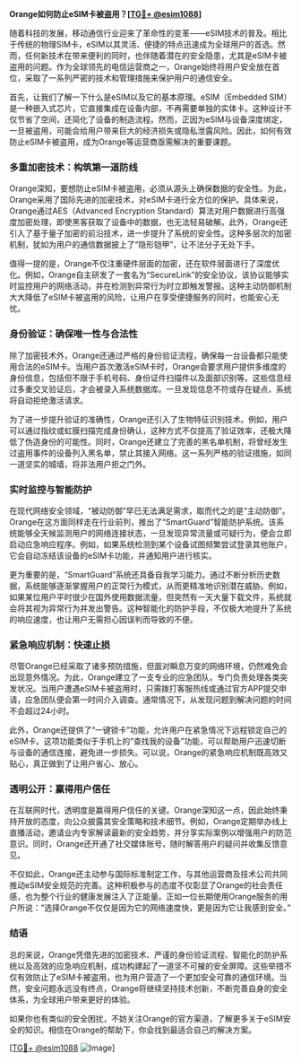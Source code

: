 **Orange如何防止eSIM卡被盗用？[[TG💪+ @esim1088](https://t.me/s/esim1088)]**

随着科技的发展，移动通信行业迎来了革命性的变革——eSIM技术的普及。相比于传统的物理SIM卡，eSIM以其灵活、便捷的特点迅速成为全球用户的首选。然而，任何新技术在带来便利的同时，也伴随着潜在的安全隐患，尤其是eSIM卡被盗用的问题。作为全球领先的电信运营商之一，Orange始终将用户安全放在首位，采取了一系列严密的技术和管理措施来保护用户的通信安全。

首先，让我们了解一下什么是eSIM以及它的基本原理。eSIM（Embedded SIM）是一种嵌入式芯片，它直接集成在设备内部，不再需要单独的实体卡。这种设计不仅节省了空间，还简化了设备的制造流程。然而，正因为eSIM与设备深度绑定，一旦被盗用，可能会给用户带来巨大的经济损失或隐私泄露风险。因此，如何有效防止eSIM卡被盗用，成为Orange等运营商亟需解决的重要课题。

### **多重加密技术：构筑第一道防线**

Orange深知，要想防止eSIM卡被盗用，必须从源头上确保数据的安全性。为此，Orange采用了国际先进的加密技术，对eSIM卡进行全方位的保护。具体来说，Orange通过AES（Advanced Encryption Standard）算法对用户数据进行高强度加密处理，即使黑客获取了设备中的数据，也无法轻易破解。此外，Orange还引入了基于量子加密的前沿技术，进一步提升了系统的安全性。这种多层次的加密机制，犹如为用户的通信数据披上了“隐形铠甲”，让不法分子无处下手。

值得一提的是，Orange不仅注重硬件层面的加密，还在软件层面进行了深度优化。例如，Orange自主研发了一套名为“SecureLink”的安全协议，该协议能够实时监控用户的网络活动，并在检测到异常行为时立即触发警报。这种主动防御机制大大降低了eSIM卡被盗用的风险，让用户在享受便捷服务的同时，也能安心无忧。

### **身份验证：确保唯一性与合法性**

除了加密技术外，Orange还通过严格的身份验证流程，确保每一台设备都只能使用合法的eSIM卡。当用户首次激活eSIM卡时，Orange会要求用户提供多维度的身份信息，包括但不限于手机号码、身份证件扫描件以及面部识别等。这些信息经过多重交叉验证后，才会被录入系统数据库。一旦发现信息不符或存在疑点，系统将自动拒绝激活请求。

为了进一步提升验证的准确性，Orange还引入了生物特征识别技术。例如，用户可以通过指纹或虹膜扫描完成身份确认，这种方式不仅提高了验证效率，还极大降低了伪造身份的可能性。同时，Orange还建立了完善的黑名单机制，将曾经发生过盗用事件的设备列入黑名单，禁止其接入网络。这一系列严格的验证措施，如同一道坚实的城墙，将非法用户拒之门外。

### **实时监控与智能防护**

在现代网络安全领域，“被动防御”早已无法满足需求，取而代之的是“主动防御”。Orange在这方面同样走在行业前列，推出了“SmartGuard”智能防护系统。该系统能够全天候监测用户的网络连接状态，一旦发现异常流量或可疑行为，便会立即启动应急响应程序。例如，如果系统检测到某个设备试图频繁尝试登录其他账户，它会自动冻结该设备的eSIM卡功能，并通知用户进行核实。

更为重要的是，“SmartGuard”系统还具备自我学习能力。通过不断分析历史数据，系统能够逐渐掌握用户的正常行为模式，从而更精准地识别潜在威胁。例如，如果某位用户平时很少在国外使用数据流量，但突然有一天大量下载文件，系统就会将其视为异常行为并发出警告。这种智能化的防护手段，不仅极大地提升了系统的响应速度，也让用户无需担心因误判而导致的不便。

### **紧急响应机制：快速止损**

尽管Orange已经采取了诸多预防措施，但面对瞬息万变的网络环境，仍然难免会出现意外情况。为此，Orange建立了一支专业的应急团队，专门负责处理各类突发状况。当用户遭遇eSIM卡被盗用时，只需拨打客服热线或通过官方APP提交申请，应急团队便会第一时间介入调查。通常情况下，从发现问题到解决问题的时间不会超过24小时。

此外，Orange还提供了“一键锁卡”功能，允许用户在紧急情况下远程锁定自己的eSIM卡。这项功能类似于手机上的“查找我的设备”功能，可以帮助用户迅速切断与设备的通信连接，避免进一步损失。可以说，Orange的紧急响应机制既高效又贴心，真正做到了让用户省心、放心。

### **透明公开：赢得用户信任**

在互联网时代，透明度是赢得用户信任的关键。Orange深知这一点，因此始终秉持开放的态度，向公众披露其安全策略和技术细节。例如，Orange定期举办线上直播活动，邀请业内专家解读最新的安全趋势，并分享实际案例以增强用户的防范意识。同时，Orange还开通了社交媒体账号，随时解答用户的疑问并收集反馈意见。

不仅如此，Orange还主动参与国际标准制定工作，与其他运营商及技术公司共同推动eSIM安全规范的完善。这种积极参与的态度不仅彰显了Orange的社会责任感，也为整个行业的健康发展注入了正能量。正如一位长期使用Orange服务的用户所说：“选择Orange不仅仅是因为它的网络速度快，更是因为它让我感到安全。”

### **结语**

总的来说，Orange凭借先进的加密技术、严谨的身份验证流程、智能化的防护系统以及高效的应急响应机制，成功构建起了一道坚不可摧的安全屏障。这些举措不仅有效防止了eSIM卡被盗用，也为用户营造了一个更加安全可靠的通信环境。当然，安全问题永远没有终点，Orange将继续坚持技术创新，不断完善自身的安全体系，为全球用户带来更好的体验。

如果你也有类似的安全困扰，不妨关注Orange的官方渠道，了解更多关于eSIM安全的知识。相信在Orange的帮助下，你会找到最适合自己的解决方案。

[[TG💪+ @esim1088](https://t.me/s/esim1088) ![Image](https://i.postimg.cc/4NQfJmqS/Snipaste-2025-05-13-00-14-12.png)]
